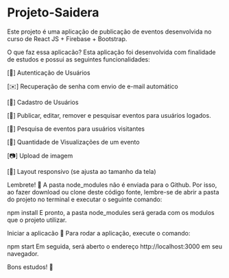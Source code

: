 # Projeto-Saidera
Este projeto é uma aplicação de publicação de eventos desenvolvida no curso de React JS + Firebase + Bootstrap.



O que faz essa aplicacão?
Esta aplicação foi desenvolvida com finalidade de estudos e possui as seguintes funcionalidades:

[🔑] Autenticação de Usuários

[✉️] Recuperação de senha com envio de e-mail automático

[👤] Cadastro de Usuários

[📝] Publicar, editar, remover e pesquisar eventos para usuários logados.

[🔎] Pesquisa de eventos para usuários visitantes

[👀] Quantidade de Visualizações de um evento

[📷] Upload de imagem

[📲] Layout responsivo (se ajusta ao tamanho da tela)

Lembrete! 💭
A pasta node_modules não é enviada para o Github. Por isso, ao fazer download ou clone deste código fonte, lembre-se de abrir a pasta do projeto no terminal e executar o seguinte comando:

npm install
E pronto, a pasta node_modules será gerada com os modulos que o projeto utilizar.

Iniciar a aplicacão 🏁
Para rodar a aplicação, execute o comando:

npm start
Em seguida, será aberto o endereço http://localhost:3000 em seu navegador.

Bons estudos! 👏
